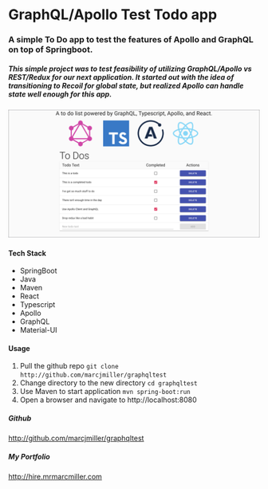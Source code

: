 # GraphQL/Apollo Test Todo app
### A simple To Do app to test the features of Apollo and GraphQL on top of Springboot.

##### This simple project was to test feasibility of utilizing GraphQL/Apollo vs REST/Redux for our next application.  It started out with the idea of transitioning to Recoil for global state, but realized Apollo can handle state well enough for this app.

![Screenshot](TodoApp.png)

#### Tech Stack
* SpringBoot
* Java
* Maven
* React
* Typescript
* Apollo
* GraphQL
* Material-UI

#### Usage
1. Pull the github repo `git clone http://github.com/marcjmiller/graphqltest`
1. Change directory to the new directory `cd graphqltest`
1. Use Maven to start application `mvn spring-boot:run`
1. Open a browser and navigate to http://localhost:8080

##### Github
http://github.com/marcjmiller/graphqltest

##### My Portfolio
http://hire.mrmarcmiller.com

